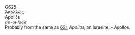 G625  
Ἀπολλώς  
Apollōs  
*ap-ol-loce‘*  
Probably from the same as [624](g0624) *Apollos*, an Israelite: -
Apollos.  
